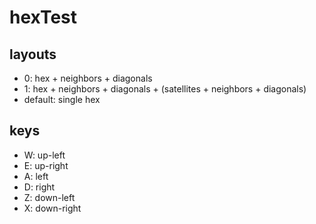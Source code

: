 # hexTest

## layouts
 * 0: hex + neighbors + diagonals
 * 1: hex + neighbors + diagonals + (satellites + neighbors + diagonals)
 * default: single hex

## keys
 * W: up-left
 * E: up-right
 * A: left
 * D: right
 * Z: down-left
 * X: down-right
